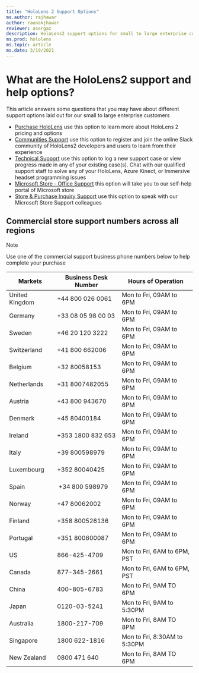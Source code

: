 ```yaml
---
title: "HoloLens 2 Support Options"
ms.author: rajhawar
author: raunakjhawar
reviewer: asergaz 
description: HoloLens2 support options for small to large enterprise customers
ms.prod: hololens
ms.topic: article
ms.date: 3/19/2021 
---
```


# What are the HoloLens2 support and help options?

This article answers some questions that you may have about different support options laid out for our small to large enterprise customers

- [Purchase HoloLens](https://www.microsoft.com/hololens/buy) use this option to learn more about HoloLens 2 pricing and options
- [Communities Support](https://holodevelopersslack.azurewebsites.net) use this option to register and join the online Slack community of HoloLens2 developers and users to learn from their experience
- [Technical Support](https://support.serviceshub.microsoft.com/supportforbusiness/create?sapId=e9391227-fa6d-927b-0fff-f96288631b8f) use this option to log a new support case or view progress made in any of your existing case(s). Chat with our qualified support staff to solve any of your HoloLens, Azure Kinect, or Immersive headset programming issues
- [Microsoft Store - Office Support](https://support.microsoft.com/office/microsoft-store-109d8aed-d32f-4d6f-9c54-ff80871e8637) this option will take you to our self-help portal of Microsoft store
- [Store & Purchase Inquiry Support](https://support.microsoft.com/account-billing/contact-microsoft-store-support-4f615f2a-6bbd-fd69-6695-ae213d63eef0) use this option to speak with our Microsoft Store Support colleagues

## Commercial store support numbers across all regions
>[!Note]
>Use one of the commercial support business phone numbers below to help complete your purchase 

| Markets | Business Desk Number | Hours of Operation |
|-----------------|-------------------|-----------------------|
| United Kingdom | +44 800 026 0061 | Mon to Fri, 09AM to 6PM |
| Germany | +33 08 05 98 00 03 | Mon to Fri, 09AM to 6PM |
| Sweden	| +46 20 120 3222	| Mon to Fri, 09AM to 6PM |
| Switzerland | +41 800 662006 |	Mon to Fri, 09AM to 6PM |
| Belgium |	+32 80058153 |	Mon to Fri, 09AM to 6PM |
| Netherlands |	+31 8007482055 |	Mon to Fri, 09AM to 6PM |
| Austria |	+43 800 943670 |	Mon to Fri, 09AM to 6PM |
| Denmark |	+45 80400184 |	Mon to Fri, 09AM to 6PM |
| Ireland |	+353 1800 832 653 |	Mon to Fri, 09AM to 6PM |
| Italy |	+39 800598979 |	Mon to Fri, 09AM to 6PM |
| Luxembourg |	+352 80040425 |	Mon to Fri, 09AM to 6PM |
| Spain |	 +34 800 598979 |	Mon to Fri, 09AM to 6PM |
| Norway |	+47 80062002 |	Mon to Fri, 09AM to 6PM |
| Finland |	+358 800526136 |	Mon to Fri, 09AM to 6PM |
| Portugal |	+351 800600087 |	Mon to Fri, 09AM to 6PM |
| US |	866-425-4709 |	Mon to Fri, 6AM to 6PM, PST |
| Canada |	877-345-2661 |	Mon to Fri, 6AM to 6PM, PST |
| China |	400-805-6783 |	Mon to Fri, 9AM TO 6PM |
| Japan |	0120-03-5241 |	Mon to Fri, 9AM to 5:30PM |
| Australia |	1800-217-709 |	Mon to Fri, 8AM TO 8PM |
| Singapore |	1800 622-1816 |	Mon to Fri, 8:30AM to 5:30PM |
| New Zealand |	0800 471 640 |	Mon to Fri, 8AM TO 6PM |

